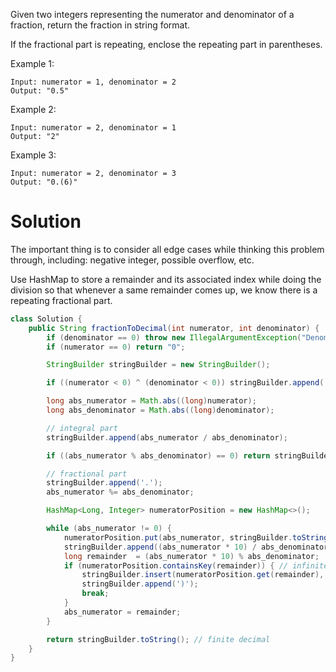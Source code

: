 Given two integers representing the numerator and denominator of a fraction, return the fraction in string format.

If the fractional part is repeating, enclose the repeating part in parentheses.

Example 1:

```
Input: numerator = 1, denominator = 2
Output: "0.5"
```

Example 2:

```
Input: numerator = 2, denominator = 1
Output: "2"
```

Example 3:

```
Input: numerator = 2, denominator = 3
Output: "0.(6)"
```

# Solution

The important thing is to consider all edge cases while thinking this problem through, including: negative integer, possible overflow, etc.

Use HashMap to store a remainder and its associated index while doing the division so that whenever a same remainder comes up, we know there is a repeating fractional part.

```java
class Solution {
    public String fractionToDecimal(int numerator, int denominator) {
        if (denominator == 0) throw new IllegalArgumentException("Denominator can't be 0!");
        if (numerator == 0) return "0";

        StringBuilder stringBuilder = new StringBuilder();

        if ((numerator < 0) ^ (denominator < 0)) stringBuilder.append('-'); // Check sign

        long abs_numerator = Math.abs((long)numerator);
        long abs_denominator = Math.abs((long)denominator);

        // integral part
        stringBuilder.append(abs_numerator / abs_denominator);

        if ((abs_numerator % abs_denominator) == 0) return stringBuilder.toString();

        // fractional part
        stringBuilder.append('.');
        abs_numerator %= abs_denominator;

        HashMap<Long, Integer> numeratorPosition = new HashMap<>();

        while (abs_numerator != 0) {
            numeratorPosition.put(abs_numerator, stringBuilder.toString().length());
            stringBuilder.append((abs_numerator * 10) / abs_denominator);
            long remainder  = (abs_numerator * 10) % abs_denominator;
            if (numeratorPosition.containsKey(remainder)) { // infinite decimal
                stringBuilder.insert(numeratorPosition.get(remainder), "(");
                stringBuilder.append(')');
                break;
            }
            abs_numerator = remainder;
        }

        return stringBuilder.toString(); // finite decimal
    }
}
```
